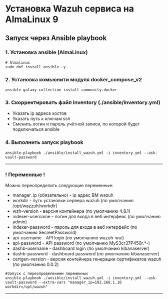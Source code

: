 # Установка Wazuh сервиса на AlmaLinux 9

## Запуск через Ansible playbook

### 1. Установка ansible (AlmaLinux)

```
# Almalinux
sudo dnf install ansible -y
```

### 2. Установка комьюнити модуля docker_compose_v2
``` 
ansible-galaxy collection install community.docker
```

### 3. Скорректировать файл inventory (./ansible/inventory.yml)
   - Указать ip адреса хостов
   - Указать путь к ключам ssh
   - Сменить логин и пароль учётной записи, по которой будет подключаться ansible

### 4. Выполнить запуск playbook

```
ansible-playbook ./ansible/install_wazuh.yml -i inventory.yml --ask-vault-password
```
---
### ! Переменные !
Можно переопределить следующие переменные:

- manager_ip (обязательно) - ip адрес ВМ wazuh
- workdir - путь установки сервера wazuh (по умолчанию /opt/wazzuh/workdir)
- wzh-version - версия контейнера (по умолчанию 4.8.1)
- indexer-username - логин для входа в веб интерфейс (по умолчанию admin)
- indexer-password - пароль для входа в веб интерфейс (по умолчанию SecreetPassword)
- api-username - API login (по умолчанию wazuh-wui)
- api-password - API password (по умолчанию MyS3cr37P450r.*-)
- dashb-username - dashboard login (по умолчанию kibanaserver)
- dashb-password - dashboard password (по умолчанию kibanaserver)
- certgen-version - версия контейнера генерации сертификатов wazuh (по умолчанию 0.0.2)

```
#Запуск с переопределением переменных
ansible-playbook ./ansible/install_wazuh.yml -i inventory.yml --ask-vault-password --extra-vars "manager_ip=192.168.1.10 workdir=/opt/wazuh"
```
---